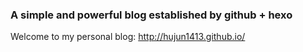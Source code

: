 ### A simple and powerful blog established by github + hexo

Welcome to my personal blog: http://hujun1413.github.io/